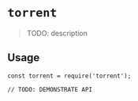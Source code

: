 # `torrent`

> TODO: description

## Usage

```
const torrent = require('torrent');

// TODO: DEMONSTRATE API
```
